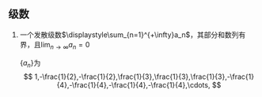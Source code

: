 ## 级数

1. 一个发散级数$\displaystyle\sum_{n=1}^{+\infty}a_n$，其部分和数列有界，且$\displaystyle\lim_{n\rightarrow\infty}a_n=0$

   $\{a_n\}$为
   $$
   1,-\frac{1}{2},-\frac{1}{2},\frac{1}{3},\frac{1}{3},\frac{1}{3},-\frac{1}{4},-\frac{1}{4},-\frac{1}{4},-\frac{1}{4},\cdots,
   $$

